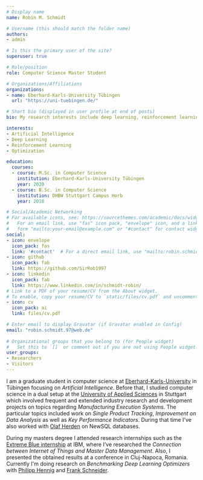 ```yaml
---
# Display name
name: Robin M. Schmidt

# Username (this should match the folder name)
authors:
- admin

# Is this the primary user of the site?
superuser: true

# Role/position
role: Computer Science Master Student

# Organizations/Affiliations
organizations:
- name: Eberhard-Karls-University Tübingen
  url: "https://uni-tuebingen.de/"

# Short bio (displayed in user profile at end of posts)
bio: My research interests include deep learning, reinforcement learning and generative models.

interests:
- Artificial Intelligence
- Deep Learning
- Reinforcement Learning
- Optimization

education:
  courses:
  - course: M.Sc. in Computer Science
    institution: Eberhard-Karls-University Tübingen
    year: 2020
  - course: B.Sc. in Computer Science
    institution: DHBW Stuttgart Campus Horb
    year: 2018

# Social/Academic Networking
# For available icons, see: https://sourcethemes.com/academic/docs/widgets/#icons
#   For an email link, use "fas" icon pack, "envelope" icon, and a link in the
#   form "mailto:your-email@example.com" or "#contact" for contact widget.
social:
- icon: envelope
  icon_pack: fas
  link: '#contact'  # For a direct email link, use "mailto:robin.schmidt.97@web.de".
- icon: github
  icon_pack: fab
  link: https://github.com/SirRob1997
- icon: linkedin
  icon_pack: fab
  link: https://www.linkedin.com/in/schmidt-robin/
# Link to a PDF of your resume/CV from the About widget.
# To enable, copy your resume/CV to `static/files/cv.pdf` and uncomment the lines below.  
- icon: cv
  icon_pack: ai
  link: files/cv.pdf

# Enter email to display Gravatar (if Gravatar enabled in Config)
email: "robin.schmidt.97@web.de"
  
# Organizational groups that you belong to (for People widget)
#   Set this to `[]` or comment out if you are not using People widget.  
user_groups:
- Researchers
- Visitors
---
```


I am a graduate student in computer science at [Eberhard-Karls-University](https://uni-tuebingen.de/) in Tübingen focusing on *Artificial Intelligence*. Before that, I studied computer science in a dual setup at the [University of Applied Sciences](https://www.dhbw-stuttgart.de/home/) in Stuttgart which involved frequent and extended industry research and development projects on topics regarding *Manufacturing Execution Systems*. The particular topics included work on *Single Product Tracking*, _Improvement on Data Analysis_ as well as _Key Performance Indicators_. During that time I've also worked with [Olaf Herden](https://expertenservice.dhbw-stuttgart.de/experteninnen-technik/informatik/olaf-herden/) on NewSQL databases.
                                                                                                                                                                                                                                                                                                                          

During my masters degree I attended research internships such as the [Extreme Blue internship](https://www.ibm.com/employment/extremeblue/) at IBM, where I’ve researched the _Connection between Internet of Things and Master Data Management_. Also, I presented the obtained results at a conference in Cluj-Napoca, Romania. Currently I'm doing research on *Benchmarking Deep Learning Optimizers* with [Philipp Hennig](https://uni-tuebingen.de/en/faculties/faculty-of-science/departments/computer-science/lehrstuehle/methods-of-machine-learning/personen/philipp-hennig/) and [Frank Schneider](https://fsschneider.netlify.com/).
                                                                 
